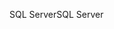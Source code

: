<span data-ttu-id="0f0cd-101">SQL Server</span><span class="sxs-lookup"><span data-stu-id="0f0cd-101">SQL Server</span></span>